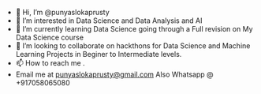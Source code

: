 - 👋 Hi, I’m @punyaslokaprusty
- 👀 I’m interested in Data Science and Data Analysis and AI
- 🌱 I’m currently learning Data Science going through a Full revision on My Data Science course
- 💞️ I’m looking to collaborate on hackthons for Data Science and Machine Learning Projects in Beginer to Intermediate levels.
- 📫 How to reach me .
- Email me at punyaslokaprusty@gmail.com
Also Whatsapp @ +917058065080

<!---
punyaslokaprusty/punyaslokaprusty is a ✨ special ✨ repository because its `README.md` (this file) appears on your GitHub profile.
You can click the Preview link to take a look at your changes.
--->
